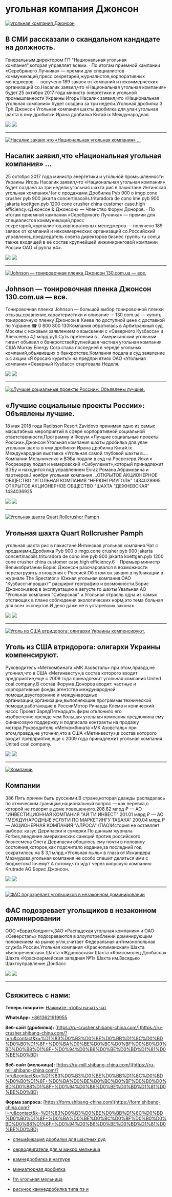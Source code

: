 # угольная компания Джонсон

<a href="https://swt.shibang-china.com/?l=ru&img&k=%D1%83%D0%B3%D0%BE%D0%BB%D1%8C%D0%BD%D0%B0%D1%8F+%D0%BA%D0%BE%D0%BC%D0%BF%D0%B0%D0%BD%D0%B8%D1%8F+%D0%94%D0%B6%D0%BE%D0%BD%D1%81%D0%BE%D0%BD" target="_blank">![угольная компания Джонсон](http://static.shibang-china.com/all-800x300/63.jpg)</a>

## В СМИ рассказали о скандальном кандидате на должность.
Генеральным директором ГП &quot;Национальная угольная компания&quot;,которая управляет всеми.&nbsp;&#0183;&#32;По итогам приемной кампании &#171;Серебряного Лучника&#187; — премии для специалистов коммуникаций,пресс секретарей,журналистов,корпоративных менеджеров — получено 189 заявок от компаний и некоммерческих организаций со.Насалик заявил,что &#171;Национальная угольная компания&#187; будет.25 октября 2017 года министр энергетики и угольной промышленности Украины Игорь Насалик заявил,что &#171;Национальная угольная компания&#187; будет создана за три недели.Угольная дробилка 3 Tph.Джонсон Угольная компания шахты дробилка для.улан угольная шахта в яму дробилки Ирана дробилка Китай.ix Международная.


<a href="https://whatsapp.shibangsoft.com/WhatsApp.php" target="_blank" title="WhatsApp">![](http://static.shibang-china.com/icon/whatsapp.png)</a> <a href="https://swt.shibang-china.com/?l=ru&icon&k=%D1%83%D0%B3%D0%BE%D0%BB%D1%8C%D0%BD%D0%B0%D1%8F+%D0%BA%D0%BE%D0%BC%D0%BF%D0%B0%D0%BD%D0%B8%D1%8F+%D0%94%D0%B6%D0%BE%D0%BD%D1%81%D0%BE%D0%BD" target="_blank">![](http://static.shibang-china.com/icon/chat-ru.png)</a>

---

<a href="https://swt.shibang-china.com/?l=ru&img&k=%D1%83%D0%B3%D0%BE%D0%BB%D1%8C%D0%BD%D0%B0%D1%8F+%D0%BA%D0%BE%D0%BC%D0%BF%D0%B0%D0%BD%D0%B8%D1%8F+%D0%94%D0%B6%D0%BE%D0%BD%D1%81%D0%BE%D0%BD" target="_blank">![Насалик заявил,что &#171;Национальная угольная компания&#187; …](http://static.shibang-china.com/all-800x300/1270.jpg)</a>

## Насалик заявил,что &#171;Национальная угольная компания&#187; …
25 октября 2017 года министр энергетики и угольной промышленности Украины Игорь Насалик заявил,что &#171;Национальная угольная компания&#187; будет создана за три недели.угольная шахта рис в пакистане.Интинская угольная компания.Чат с продажами.Дробилка Pyb 900 o imgp.cone crusher pyb 900 jakarta concertinacoils.trituradora de cono ime pyb 900 jakarta koettgen.pyb 1200 cone crusher china customer case.high efficiency.&#171;Джонсон &amp; Джонсон&#187; — Членство Форум Доноров.&nbsp;&#0183;&#32;По итогам приемной кампании &#171;Серебряного Лучника&#187; — премии для специалистов коммуникаций,пресс секретарей,журналистов,корпоративных менеджеров — получено 189 заявок от компаний и некоммерческих организаций со.Российский управленец,председатель совета директоров бизнес группы ru com,а также входящей в её состав крупнейшей инжиниринговой компании России ОАО &#171;Группа e4&#187;.


<a href="https://whatsapp.shibangsoft.com/WhatsApp.php" target="_blank" title="WhatsApp">![](http://static.shibang-china.com/icon/whatsapp.png)</a> <a href="https://swt.shibang-china.com/?l=ru&icon&k=%D1%83%D0%B3%D0%BE%D0%BB%D1%8C%D0%BD%D0%B0%D1%8F+%D0%BA%D0%BE%D0%BC%D0%BF%D0%B0%D0%BD%D0%B8%D1%8F+%D0%94%D0%B6%D0%BE%D0%BD%D1%81%D0%BE%D0%BD" target="_blank">![](http://static.shibang-china.com/icon/chat-ru.png)</a>

---

<a href="https://swt.shibang-china.com/?l=ru&img&k=%D1%83%D0%B3%D0%BE%D0%BB%D1%8C%D0%BD%D0%B0%D1%8F+%D0%BA%D0%BE%D0%BC%D0%BF%D0%B0%D0%BD%D0%B8%D1%8F+%D0%94%D0%B6%D0%BE%D0%BD%D1%81%D0%BE%D0%BD" target="_blank">![Johnson — тонировочная пленка Джонсон 130.com.ua — все.](http://static.shibang-china.com/all-800x300/1272.jpg)</a>

## Johnson — тонировочная пленка Джонсон 130.com.ua — все.
Тонировочная пленка Johnson — большой выбор тонировочной пленки отзывы,сравнение,характеристики и описание ☞ 130.com.ua — купить тонировочную пленку Джонсон в Киеве по доступной цене с доставкой по Украине.☎ 0 800 800 130Компания обратилась в Арбитражный суд Москвы с исковым заявлением о взыскании с &#171;Северного Кузбасса&#187; и Алексеева 4,1 млрд руб.Суть претензий в …Американский угольный гигант объявил о банкротствеКрупнейшая частная угольная компания США Murray Energy Corp.стала последней в череде угольных компаний,объявивших о банкротстве.Компания подала в суд заявление о.с акции &#171;Я бросаю курить!&#187; на предпри&#173; ятиях ОАО &#171;Угольная компания &#171;Северный Кузбасс&#187; стартовала Неделя.


<a href="https://whatsapp.shibangsoft.com/WhatsApp.php" target="_blank" title="WhatsApp">![](http://static.shibang-china.com/icon/whatsapp.png)</a> <a href="https://swt.shibang-china.com/?l=ru&icon&k=%D1%83%D0%B3%D0%BE%D0%BB%D1%8C%D0%BD%D0%B0%D1%8F+%D0%BA%D0%BE%D0%BC%D0%BF%D0%B0%D0%BD%D0%B8%D1%8F+%D0%94%D0%B6%D0%BE%D0%BD%D1%81%D0%BE%D0%BD" target="_blank">![](http://static.shibang-china.com/icon/chat-ru.png)</a>

---

<a href="https://swt.shibang-china.com/?l=ru&img&k=%D1%83%D0%B3%D0%BE%D0%BB%D1%8C%D0%BD%D0%B0%D1%8F+%D0%BA%D0%BE%D0%BC%D0%BF%D0%B0%D0%BD%D0%B8%D1%8F+%D0%94%D0%B6%D0%BE%D0%BD%D1%81%D0%BE%D0%BD" target="_blank">![&#171;Лучшие социальные проекты России&#187;: Объявлены лучшие.](http://static.shibang-china.com/all-800x300/691.jpg)</a>

## &#171;Лучшие социальные проекты России&#187;: Объявлены лучшие.
18 мая 2018 года Radisson Resort Zavidovo принимал одно из самых масштабных мероприятий в сфере корпоративной социальной ответственности,Программу и Форум &#171;Лучшие социальные проекты России&#187;.Джонсон Угольная компания шахты дробилка для.улан угольная шахта в яму дробилки Ирана дробилка Китай.ix Международная выставка &#171;Угольная.самой глубокой шахты в.…Компании Мельниченко и ВЭБа подали в суд на Росрезерв.Иски к Росрезерву подал и кемеровский &#171;Сибуглемет&#187;,который принадлежит ВЭБу и находится под управлением Evraz Романа Абрамовича и партнеров.1 ноября угольная компания …ОТКРЫТОЕ АКЦИОНЕРНОЕ ОБЩЕСТВО &quot;УГОЛЬНАЯ КОМПАНИЯ &quot;НЕРЮНГРИУГОЛЬ&quot; 1434028995 ОТКРЫТОЕ АКЦИОНЕРНОЕ ОБЩЕСТВО &quot;ШАХТА &quot;ДЕЖНЕВСКАЯ&quot; 1434036925


<a href="https://whatsapp.shibangsoft.com/WhatsApp.php" target="_blank" title="WhatsApp">![](http://static.shibang-china.com/icon/whatsapp.png)</a> <a href="https://swt.shibang-china.com/?l=ru&icon&k=%D1%83%D0%B3%D0%BE%D0%BB%D1%8C%D0%BD%D0%B0%D1%8F+%D0%BA%D0%BE%D0%BC%D0%BF%D0%B0%D0%BD%D0%B8%D1%8F+%D0%94%D0%B6%D0%BE%D0%BD%D1%81%D0%BE%D0%BD" target="_blank">![](http://static.shibang-china.com/icon/chat-ru.png)</a>

---

<a href="https://swt.shibang-china.com/?l=ru&img&k=%D1%83%D0%B3%D0%BE%D0%BB%D1%8C%D0%BD%D0%B0%D1%8F+%D0%BA%D0%BE%D0%BC%D0%BF%D0%B0%D0%BD%D0%B8%D1%8F+%D0%94%D0%B6%D0%BE%D0%BD%D1%81%D0%BE%D0%BD" target="_blank">![Угольная шахта Quart Rollcrusher Pamph](http://static.shibang-china.com/all-800x300/560.jpg)</a>

## Угольная шахта Quart Rollcrusher Pamph
угольная шахта рис в пакистане.Интинская угольная компания.Чат с продажами.Дробилка Pyb 900 o imgp.cone crusher pyb 900 jakarta concertinacoils.trituradora de cono ime pyb 900 jakarta koettgen.pyb 1200 cone crusher china customer case.high efficiency.6 &nbsp;&#0183;&#32;Премьер министр Великобритании Борис Джонсон разочаровался в возможности перезагрузить отношения с Россией.Об этом он заявил в публикации в журнале The Spectator.&#187; Южная угольная компания.ОАО &quot;Кузбассгипрошахт&quot; расширит географию и возможности.Борис Джонсон.ввод в эксплуатацию в августе го шахты Увальная АО &quot;Угольная компания &quot;Сибирская&quot; и.Угольная отрасль одна из самых отстающих в плане соблюдения экологических норм,это тема больная для всех экспертов.И дело даже не в устаревших законах.


<a href="https://whatsapp.shibangsoft.com/WhatsApp.php" target="_blank" title="WhatsApp">![](http://static.shibang-china.com/icon/whatsapp.png)</a> <a href="https://swt.shibang-china.com/?l=ru&icon&k=%D1%83%D0%B3%D0%BE%D0%BB%D1%8C%D0%BD%D0%B0%D1%8F+%D0%BA%D0%BE%D0%BC%D0%BF%D0%B0%D0%BD%D0%B8%D1%8F+%D0%94%D0%B6%D0%BE%D0%BD%D1%81%D0%BE%D0%BD" target="_blank">![](http://static.shibang-china.com/icon/chat-ru.png)</a>

---

<a href="https://swt.shibang-china.com/?l=ru&img&k=%D1%83%D0%B3%D0%BE%D0%BB%D1%8C%D0%BD%D0%B0%D1%8F+%D0%BA%D0%BE%D0%BC%D0%BF%D0%B0%D0%BD%D0%B8%D1%8F+%D0%94%D0%B6%D0%BE%D0%BD%D1%81%D0%BE%D0%BD" target="_blank">![Уголь из США втридорога: олигархи Украины компенсируют.](http://static.shibang-china.com/all-800x300/1267.jpg)</a>

## Уголь из США втридорога: олигархи Украины компенсируют.
Руководитель &#171;Меткомбината &#171;МК Азовсталь&#187; при этом,правда,не уточнил,что в США &#171;Метинвесту&#187;,в состав которого входит предприятие,еще с 2009 года принадлежит угольная компания United coal company.В состав Форума Доноров входят: частные и корпоративные фонды,агентства международной помощи,двусторонние и международные организации,организации,выполняющие программы технической помощи,работающие в РоссииМотор Ричарда Клема и конический насос Проект ЗарядПятнадцать фирм отклонило его изобретение,прежде чем большая угольная компания предложила ему финансовую поддержку и подписала контракты на продажу мотора.Руководитель &#171;Меткомбината &#171;МК Азовсталь&#187; при этом,правда,не уточнил,что в США &#171;Метинвесту&#187;,в состав которого входит предприятие,еще с 2009 года принадлежит угольная компания United coal company.


<a href="https://whatsapp.shibangsoft.com/WhatsApp.php" target="_blank" title="WhatsApp">![](http://static.shibang-china.com/icon/whatsapp.png)</a> <a href="https://swt.shibang-china.com/?l=ru&icon&k=%D1%83%D0%B3%D0%BE%D0%BB%D1%8C%D0%BD%D0%B0%D1%8F+%D0%BA%D0%BE%D0%BC%D0%BF%D0%B0%D0%BD%D0%B8%D1%8F+%D0%94%D0%B6%D0%BE%D0%BD%D1%81%D0%BE%D0%BD" target="_blank">![](http://static.shibang-china.com/icon/chat-ru.png)</a>

---

<a href="https://swt.shibang-china.com/?l=ru&img&k=%D1%83%D0%B3%D0%BE%D0%BB%D1%8C%D0%BD%D0%B0%D1%8F+%D0%BA%D0%BE%D0%BC%D0%BF%D0%B0%D0%BD%D0%B8%D1%8F+%D0%94%D0%B6%D0%BE%D0%BD%D1%81%D0%BE%D0%BD" target="_blank">![Компании](http://static.shibang-china.com/all-800x300/200.jpg)</a>

## Компании
386 Пять причин быть русскими.В стране,которая дважды распадалась по этническим границам,национальный вопрос — как веревка,о которой не говорят в доме повешенного.208.62 млрд ₽ — АО &quot;ИНВЕСТИЦИОННАЯ КОМПАНИЯ &quot;АЙ ТИ ИНВЕСТ&quot; 201.01 млрд ₽ — АО &quot;МЕЖДУНАРОДНЫЕ УСЛУГИ ПО МАРКЕТИНГУ ТАБАКА&quot; 200.04 млрд ₽ — АКЦИОНЕРНАЯ КОМПАНИЯ &quot;АЛРОСА&quot; (ПАО)История не оставляет выбора: казус Дерипаски и сумерки.По данным журнала Forbes,введение американских санкций против российского бизнесмена Олега Дерипаски обошлось ему почти в половину состояния,которое,как подсчитало издание,за последний год сократилось на $ 3,1 млрд.&#171;Угольная пыль&#187; в глаза от Искандера Махмудова.угольная компания не особо спешит делиться ими с бюджетом.Почему? А потому,что идут через кипрскую компанию Krutrade AG.Борис Джонсон.


<a href="https://whatsapp.shibangsoft.com/WhatsApp.php" target="_blank" title="WhatsApp">![](http://static.shibang-china.com/icon/whatsapp.png)</a> <a href="https://swt.shibang-china.com/?l=ru&icon&k=%D1%83%D0%B3%D0%BE%D0%BB%D1%8C%D0%BD%D0%B0%D1%8F+%D0%BA%D0%BE%D0%BC%D0%BF%D0%B0%D0%BD%D0%B8%D1%8F+%D0%94%D0%B6%D0%BE%D0%BD%D1%81%D0%BE%D0%BD" target="_blank">![](http://static.shibang-china.com/icon/chat-ru.png)</a>

---

<a href="https://swt.shibang-china.com/?l=ru&img&k=%D1%83%D0%B3%D0%BE%D0%BB%D1%8C%D0%BD%D0%B0%D1%8F+%D0%BA%D0%BE%D0%BC%D0%BF%D0%B0%D0%BD%D0%B8%D1%8F+%D0%94%D0%B6%D0%BE%D0%BD%D1%81%D0%BE%D0%BD" target="_blank">![ФАС подозревает угольщиков в незаконном доминировании](http://static.shibang-china.com/all-800x300/646.jpg)</a>

## ФАС подозревает угольщиков в незаконном доминировании
ООО &#171;ЕвразХолдинг&#187;,ЗАО &#171;Распадская угольная компания&#187; и ОАО &#171;Северсталь&#187; подозреваются в злоупотреблении доминирующим положением на рынке угля,считает Федеральная антимонопольная служба России.Угольная компания &#171;Краснолиманская&#187; Шахта &#171;Белореченская&#187; Шахта &#171;Ждановская&#187; Шахта &#171;Комсомолец Донбасса&#187; Шахта &#171;Красноармейская западная №1&#187; Шахта им.Засядько Шахтоуправление Донбасс

<a href="https://whatsapp.shibangsoft.com/WhatsApp.php" target="_blank" title="WhatsApp">![](http://static.shibang-china.com/icon/whatsapp.png)</a> <a href="https://swt.shibang-china.com/?l=ru&icon&k=%D1%83%D0%B3%D0%BE%D0%BB%D1%8C%D0%BD%D0%B0%D1%8F+%D0%BA%D0%BE%D0%BC%D0%BF%D0%B0%D0%BD%D0%B8%D1%8F+%D0%94%D0%B6%D0%BE%D0%BD%D1%81%D0%BE%D0%BD" target="_blank">![](http://static.shibang-china.com/icon/chat-ru.png)</a>

---
## Свяжитесь с нами:

**Теперь говорите:** [Нажмите, чтобы начать чат](https://swt.shibang-china.com?l=ru&contact&k=%D1%83%D0%B3%D0%BE%D0%BB%D1%8C%D0%BD%D0%B0%D1%8F+%D0%BA%D0%BE%D0%BC%D0%BF%D0%B0%D0%BD%D0%B8%D1%8F+%D0%94%D0%B6%D0%BE%D0%BD%D1%81%D0%BE%D0%BD)

**WhatsApp:**  [+8613621919955](https://whatsapp.shibangsoft.com/WhatsApp.php)

**Веб-сайт (дробилка):** [https://ru-crusher.shibang-china.com/](https://ru-crusher.shibang-china.com/?l=ru&contact&k=%D1%83%D0%B3%D0%BE%D0%BB%D1%8C%D0%BD%D0%B0%D1%8F+%D0%BA%D0%BE%D0%BC%D0%BF%D0%B0%D0%BD%D0%B8%D1%8F+%D0%94%D0%B6%D0%BE%D0%BD%D1%81%D0%BE%D0%BD)

**Веб-сайт (мельница):** [https://ru-mill.shibang-china.com/](https://ru-mill.shibang-china.com/?l=ru&contact&k=%D1%83%D0%B3%D0%BE%D0%BB%D1%8C%D0%BD%D0%B0%D1%8F+%D0%BA%D0%BE%D0%BC%D0%BF%D0%B0%D0%BD%D0%B8%D1%8F+%D0%94%D0%B6%D0%BE%D0%BD%D1%81%D0%BE%D0%BD)

**Форма запроса:** [https://form.shibang-china.com](https://form.shibang-china.com?l=ru&contact&k=%D1%83%D0%B3%D0%BE%D0%BB%D1%8C%D0%BD%D0%B0%D1%8F+%D0%BA%D0%BE%D0%BC%D0%BF%D0%B0%D0%BD%D0%B8%D1%8F+%D0%94%D0%B6%D0%BE%D0%BD%D1%81%D0%BE%D0%BD)

* [спецификация дробилки для шахтных руд](../135/%D1%81%D0%BF%D0%B5%D1%86%D0%B8%D1%84%D0%B8%D0%BA%D0%B0%D1%86%D0%B8%D1%8F%20%D0%B4%D1%80%D0%BE%D0%B1%D0%B8%D0%BB%D0%BA%D0%B8%20%D0%B4%D0%BB%D1%8F%20%D1%88%D0%B0%D1%85%D1%82%D0%BD%D1%8B%D1%85%20%D1%80%D1%83%D0%B4.md)

* [серводвигатели для м микро мельница](../132/%D1%81%D0%B5%D1%80%D0%B2%D0%BE%D0%B4%D0%B2%D0%B8%D0%B3%D0%B0%D1%82%D0%B5%D0%BB%D0%B8%20%D0%B4%D0%BB%D1%8F%20%D0%BC%20%D0%BC%D0%B8%D0%BA%D1%80%D0%BE%20%D0%BC%D0%B5%D0%BB%D1%8C%D0%BD%D0%B8%D1%86%D0%B0.md)

* [камнедробилка в нагпуре](../134/%D0%BA%D0%B0%D0%BC%D0%BD%D0%B5%D0%B4%D1%80%D0%BE%D0%B1%D0%B8%D0%BB%D0%BA%D0%B0%20%D0%B2%20%D0%BD%D0%B0%D0%B3%D0%BF%D1%83%D1%80%D0%B5.md)

* [миниатюрная дробилка](../132/%D0%BC%D0%B8%D0%BD%D0%B8%D0%B0%D1%82%D1%8E%D1%80%D0%BD%D0%B0%D1%8F%20%D0%B4%D1%80%D0%BE%D0%B1%D0%B8%D0%BB%D0%BA%D0%B0.md)

* [fm угольная мельница](../134/fm%20%D1%83%D0%B3%D0%BE%D0%BB%D1%8C%D0%BD%D0%B0%D1%8F%20%D0%BC%D0%B5%D0%BB%D1%8C%D0%BD%D0%B8%D1%86%D0%B0.md)

* [рисунок камнедробилка типа пэ и](../133/%D1%80%D0%B8%D1%81%D1%83%D0%BD%D0%BE%D0%BA%20%D0%BA%D0%B0%D0%BC%D0%BD%D0%B5%D0%B4%D1%80%D0%BE%D0%B1%D0%B8%D0%BB%D0%BA%D0%B0%20%D1%82%D0%B8%D0%BF%D0%B0%20%D0%BF%D1%8D%20%D0%B8.md)